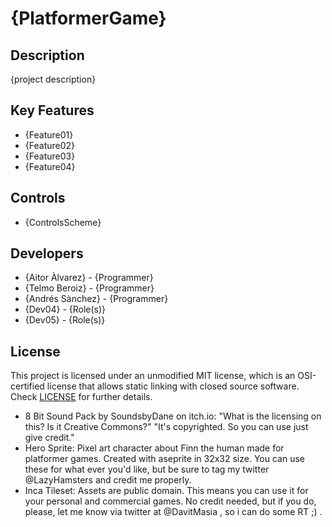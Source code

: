 # {PlatformerGame}

## Description

{project description}

## Key Features

 - {Feature01}
 - {Feature02}
 - {Feature03}
 - {Feature04}
 
## Controls

 - {ControlsScheme}

## Developers

 - {Aitor Àlvarez} - {Programmer}
 - {Telmo Beroiz} - {Programmer}
 - {Andrés Sànchez} - {Programmer}
 - {Dev04} - {Role(s)}
 - {Dev05} - {Role(s)}

## License

This project is licensed under an unmodified MIT license, which is an OSI-certified license that allows static linking with closed source software. Check [LICENSE](LICENSE) for further details.

 - 8 Bit Sound Pack by SoundsbyDane on itch.io: "What is the licensing on this? Is it Creative Commons?" "It's copyrighted. So you can use just give credit."
 - Hero Sprite: Pixel art character about Finn the human made for platformer games. Created with aseprite in 32x32 size. You can use these for what ever you'd like, but be sure to tag my twitter @LazyHamsters and credit me properly. 
 - Inca Tileset: Assets are public domain. This means you can use it for your personal and commercial games. No credit needed, but if you do, please, let me know via twitter at @DavitMasia , so i can do some RT ;) .
 


